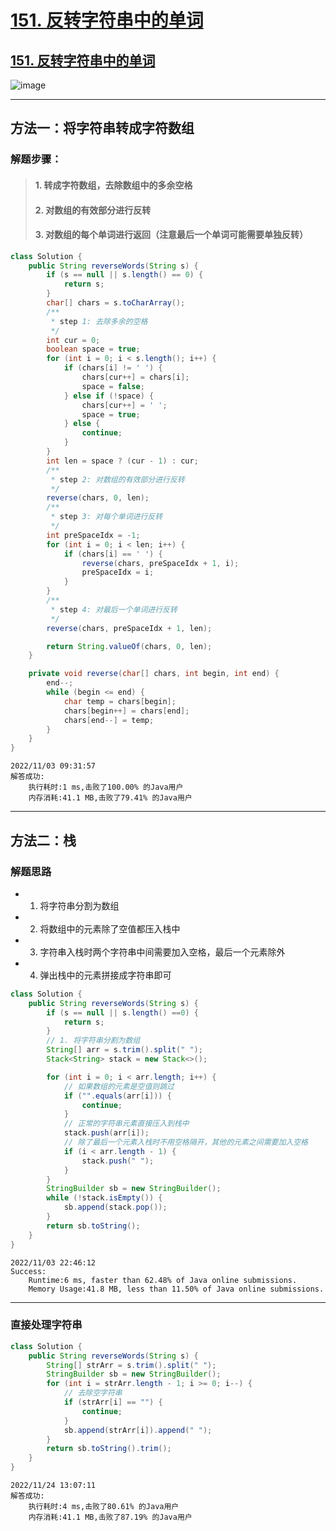 # [151. 反转字符串中的单词](https://github.com/imtsingyun/LeetCode/issues/2)

## [151. 反转字符串中的单词](https://leetcode.cn/problems/reverse-words-in-a-string/)

![image](https://user-images.githubusercontent.com/56377217/199637587-4841fda5-c6f9-4486-92c4-f82c21e699f4.png)


---

## 方法一：将字符串转成字符数组

### 解题步骤：
> #### 1. 转成字符数组，去除数组中的多余空格
> #### 2. 对数组的有效部分进行反转
> #### 3. 对数组的每个单词进行返回（注意最后一个单词可能需要单独反转）

```java
class Solution {
    public String reverseWords(String s) {
        if (s == null || s.length() == 0) {
            return s;
        }
        char[] chars = s.toCharArray();
        /**
         * step 1: 去除多余的空格
         */
        int cur = 0;
        boolean space = true;
        for (int i = 0; i < s.length(); i++) {
            if (chars[i] != ' ') {
                chars[cur++] = chars[i];
                space = false;
            } else if (!space) {
                chars[cur++] = ' ';
                space = true;
            } else {
                continue;
            }
        }
        int len = space ? (cur - 1) : cur;
        /**
         * step 2: 对数组的有效部分进行反转
         */
        reverse(chars, 0, len);
        /**
         * step 3: 对每个单词进行反转
         */
        int preSpaceIdx = -1;
        for (int i = 0; i < len; i++) {
            if (chars[i] == ' ') {
                reverse(chars, preSpaceIdx + 1, i);
                preSpaceIdx = i;
            }
        }
        /**
         * step 4: 对最后一个单词进行反转
         */
        reverse(chars, preSpaceIdx + 1, len);

        return String.valueOf(chars, 0, len);
    }

    private void reverse(char[] chars, int begin, int end) {
        end--;
        while (begin <= end) {
            char temp = chars[begin];
            chars[begin++] = chars[end];
            chars[end--] = temp;
        }
    }
}
```

```
2022/11/03 09:31:57	
解答成功:
	执行耗时:1 ms,击败了100.00% 的Java用户
	内存消耗:41.1 MB,击败了79.41% 的Java用户
```


---

## 方法二：栈

### 解题思路
- 1. 将字符串分割为数组
- 2. 将数组中的元素除了空值都压入栈中
- 3. 字符串入栈时两个字符串中间需要加入空格，最后一个元素除外
- 4. 弹出栈中的元素拼接成字符串即可

```java
class Solution {
    public String reverseWords(String s) {
        if (s == null || s.length() ==0) {
            return s;
        }
        // 1. 将字符串分割为数组
        String[] arr = s.trim().split(" ");
        Stack<String> stack = new Stack<>();

        for (int i = 0; i < arr.length; i++) {
            // 如果数组的元素是空值则跳过
            if ("".equals(arr[i])) {
                continue;
            }
            // 正常的字符串元素直接压入到栈中
            stack.push(arr[i]);
            // 除了最后一个元素入栈时不用空格隔开，其他的元素之间需要加入空格
            if (i < arr.length - 1) {
                stack.push(" ");
            }
        }
        StringBuilder sb = new StringBuilder();
        while (!stack.isEmpty()) {
            sb.append(stack.pop());
        }
        return sb.toString();
    }
}
```
```
2022/11/03 22:46:12	
Success:
	Runtime:6 ms, faster than 62.48% of Java online submissions.
	Memory Usage:41.8 MB, less than 11.50% of Java online submissions.
```

---

### 直接处理字符串

```java
class Solution {
    public String reverseWords(String s) {
        String[] strArr = s.trim().split(" ");
        StringBuilder sb = new StringBuilder();
        for (int i = strArr.length - 1; i >= 0; i--) {
            // 去除空字符串
            if (strArr[i] == "") {
                continue;
            }
            sb.append(strArr[i]).append(" ");
        }
        return sb.toString().trim();
    }
}
```

```
2022/11/24 13:07:11
解答成功:
	执行耗时:4 ms,击败了80.61% 的Java用户
	内存消耗:41.1 MB,击败了87.19% 的Java用户
```